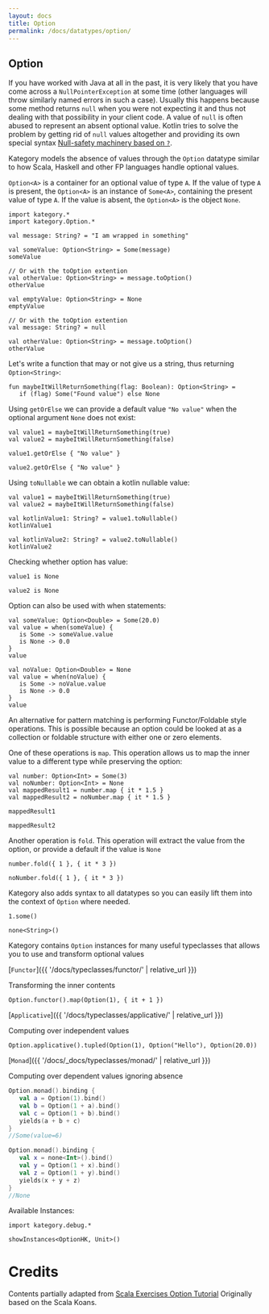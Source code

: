 ```yaml
---
layout: docs
title: Option
permalink: /docs/datatypes/option/
---
```


## Option

If you have worked with Java at all in the past, it is very likely that you have come across a `NullPointerException` at some time (other languages will throw similarly named errors in such a case). Usually this happens because some method returns `null` when you were not expecting it and thus not dealing with that possibility in your client code. A value of `null` is often abused to represent an absent optional value.
Kotlin tries to solve the problem by getting rid of `null` values altogether and providing its own special syntax [Null-safety machinery based on `?`](https://kotlinlang.org/docs/reference/null-safety.html).

Kategory models the absence of values through the `Option` datatype similar to how Scala, Haskell and other FP languages handle optional values.

`Option<A>` is a container for an optional value of type `A`. If the value of type `A` is present, the `Option<A>` is an instance of `Some<A>`, containing the present value of type `A`. If the value is absent, the `Option<A>` is the object `None`.



```kotlin:ank
import kategory.*
import kategory.Option.*

val message: String? = "I am wrapped in something"

val someValue: Option<String> = Some(message)
someValue

// Or with the toOption extention
val otherValue: Option<String> = message.toOption()
otherValue
```

```kotlin:ank
val emptyValue: Option<String> = None
emptyValue

// Or with the toOption extention
val message: String? = null

val otherValue: Option<String> = message.toOption()
otherValue
```

Let's write a function that may or not give us a string, thus returning `Option<String>`:

```kotlin:ank:silent
fun maybeItWillReturnSomething(flag: Boolean): Option<String> =
   if (flag) Some("Found value") else None
```

Using `getOrElse` we can provide a default value `"No value"` when the optional argument `None` does not exist:

```kotlin:ank:silent
val value1 = maybeItWillReturnSomething(true)
val value2 = maybeItWillReturnSomething(false)
```

```kotlin:ank
value1.getOrElse { "No value" }
```

```kotlin:ank
value2.getOrElse { "No value" }
```

Using `toNullable` we can obtain a kotlin nullable value:
```kotlin:ank:silent
val value1 = maybeItWillReturnSomething(true)
val value2 = maybeItWillReturnSomething(false)
```

```kotlin:ank
val kotlinValue1: String? = value1.toNullable()
kotlinValue1
```

```kotlin:ank
val kotlinValue2: String? = value2.toNullable()
kotlinValue2
```

Checking whether option has value:

```kotlin:ank
value1 is None
```

```kotlin:ank
value2 is None
```

Option can also be used with when statements:

```kotlin:ank
val someValue: Option<Double> = Some(20.0)
val value = when(someValue) {
   is Some -> someValue.value
   is None -> 0.0
}
value
```

```kotlin:ank
val noValue: Option<Double> = None
val value = when(noValue) {
   is Some -> noValue.value
   is None -> 0.0
}
value
```

An alternative for pattern matching is performing Functor/Foldable style operations. This is possible because an option could be looked at as a collection or foldable structure with either one or zero elements.

One of these operations is `map`. This operation allows us to map the inner value to a different type while preserving the option:

```kotlin:ank:silent
val number: Option<Int> = Some(3)
val noNumber: Option<Int> = None
val mappedResult1 = number.map { it * 1.5 }
val mappedResult2 = noNumber.map { it * 1.5 }
```

```kotlin:ank
mappedResult1
```

```kotlin:ank
mappedResult2
```

Another operation is `fold`. This operation will extract the value from the option, or provide a default if the value is `None`

```kotlin:ank
number.fold({ 1 }, { it * 3 })
```

```kotlin:ank
noNumber.fold({ 1 }, { it * 3 })
```

Kategory also adds syntax to all datatypes so you can easily lift them into the context of `Option` where needed.

```kotlin:ank
1.some()
```

```kotlin:ank
none<String>()
```

Kategory contains `Option` instances for many useful typeclasses that allows you to use and transform optional values

[`Functor`]({{ '/docs/typeclasses/functor/' | relative_url }})

Transforming the inner contents

```kotlin:ank
Option.functor().map(Option(1), { it + 1 })
```

[`Applicative`]({{ '/docs/typeclasses/applicative/' | relative_url }})

Computing over independent values

```kotlin:ank
Option.applicative().tupled(Option(1), Option("Hello"), Option(20.0))
```

[`Monad`]({{ '/docs/_docs/typeclasses/monad/' | relative_url }})

Computing over dependent values ignoring absence

```kotlin
Option.monad().binding {
   val a = Option(1).bind()
   val b = Option(1 + a).bind()
   val c = Option(1 + b).bind()
   yields(a + b + c)
}
//Some(value=6)
```

```kotlin
Option.monad().binding {
   val x = none<Int>().bind()
   val y = Option(1 + x).bind()
   val z = Option(1 + y).bind()
   yields(x + y + z)
}
//None
```

Available Instances:

```kotlin:ank
import kategory.debug.*

showInstances<OptionHK, Unit>()
```

# Credits

Contents partially adapted from [Scala Exercises Option Tutorial](https://www.scala-exercises.org/std_lib/options)
Originally based on the Scala Koans.
